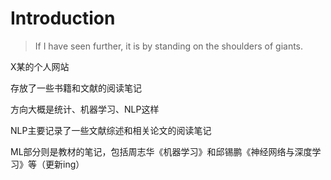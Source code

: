 # Introduction

> If I have seen further, it is by standing on the shoulders of giants.

X某的个人网站

存放了一些书籍和文献的阅读笔记

方向大概是统计、机器学习、NLP这样

NLP主要记录了一些文献综述和相关论文的阅读笔记

ML部分则是教材的笔记，包括周志华《机器学习》和邱锡鹏《神经网络与深度学习》等（更新ing）